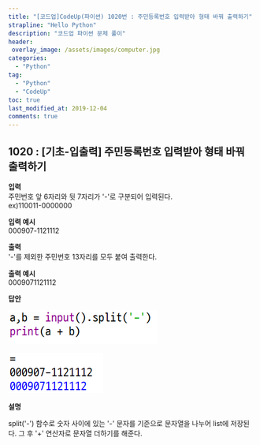 ```yaml
---
title: "[코드업]CodeUp(파이썬) 1020번 : 주민등록번호 입력받아 형태 바꿔 출력하기"
strapline: "Hello Python"
description: "코드업 파이썬 문제 풀이"
header:
 overlay_image: /assets/images/computer.jpg
categories:
  - "Python"
tag:
  - "Python"
  - "CodeUp"
toc: true
last_modified_at: 2019-12-04
comments: true
---
```


## 1020 : [기초-입출력] 주민등록번호 입력받아 형태 바꿔 출력하기


**입력**<br>
주민번호 앞 6자리와 뒷 7자리가 '-'로 구분되어 입력된다.<br>
ex)110011-0000000

**입력 예시**<br>
000907-1121112

**출력**<br>
'-'를 제외한 주민번호 13자리를 모두 붙여 출력한다.


**출력 예시**<br>
0009071121112


**답안**<br>

![a1020](/assets/images/1020-1.jpg)<br>

![a1020](/assets/images/1020-2.jpg)


**설명**

split('-') 함수로 숫자 사이에 있는 '-' 문자를 기준으로 문자열을 나누어 list에 저장된다. 그 후 '+' 연산자로 문자열 더하기를 해준다.